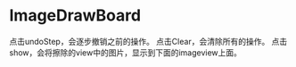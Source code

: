 # ImageDrawBoard


点击undoStep，会逐步撤销之前的操作。 
点击Clear，会清除所有的操作。 
点击show，会将擦除的view中的图片，显示到下面的imageview上面。 
